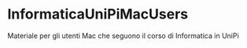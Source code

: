 # InformaticaUniPiMacUsers
Materiale per gli utenti Mac che seguono il corso di Informatica in UniPi
